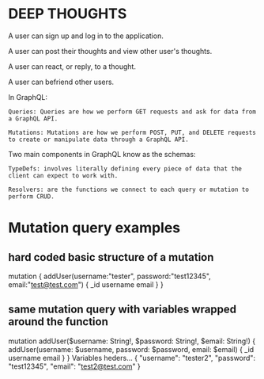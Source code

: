 # DEEP THOUGHTS

A user can sign up and log in to the application.

A user can post their thoughts and view other user's thoughts.

A user can react, or reply, to a thought.

A user can befriend other users.

In GraphQL:

    Queries: Queries are how we perform GET requests and ask for data from a GraphQL API.

    Mutations: Mutations are how we perform POST, PUT, and DELETE requests to create or manipulate data through a GraphQL API.

Two main components in GraphQL know as the schemas: 

    TypeDefs: involves literally defining every piece of data that the client can expect to work with.

    Resolvers: are the functions we connect to each query or mutation to perform CRUD.


# Mutation query examples

## hard coded basic structure of a mutation

mutation {
  addUser(username:"tester", password:"test12345", email:"test@test.com") {
    _id
    username
    email
  }
}

## same mutation query with variables wrapped around the function

mutation addUser($username: String!, $password: String!, $email: String!) {
  addUser(username: $username, password: $password, email: $email) {
    _id
    username
    email
  }
}
Variables heders...
{
  "username": "tester2",
  "password": "test12345",
  "email": "test2@test.com"
}

